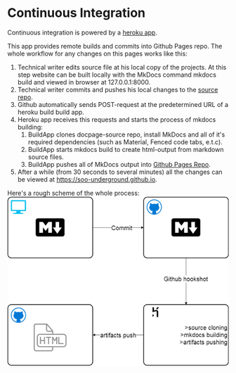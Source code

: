 # Continuous Integration
Continuous integration is powered by a [heroku app](https://github.com/soo-underground/heroku-mkdocs-buildapp).

This app provides remote builds and commits into Github Pages repo.
The whole workflow for any changes on this pages works like this:

1. Technical writer edits source file at his local copy of the projects. At this step website can be built locally with the MkDocs command mkdocs build and viewed in browser at 127.0.0.1:8000.
2. Technical writer commits and pushes his local changes to the [source repo](https://github.com/soo-underground/docpage-source).
3. Github automatically sends POST-request at the predetermined URL of a heroku build build app.
4. Heroku app receives this requests and starts the process of mkdocs building:
    1. BuildApp clones docpage-source repo, install MkDocs and all of it's required dependencies (such as Material, Fenced code tabs, e.t.c).
    2. BuildApp starts mkdocs build to create html-output from markdown source files.
    3. BuildApp pushes all of MkDocs output into [Github Pages Repo](https://github.com/soo-underground/soo-underground.github.io).
5. After a while (from 30 seconds to several minutes) all the changes can be viewed at https://soo-underground.github.io.

Here's a rough scheme of the whole process:
![Screenshot](img/scheme-3.png)
